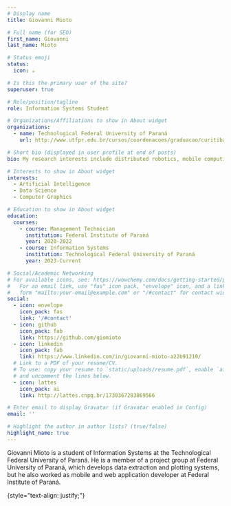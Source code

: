 ```yaml
---
# Display name
title: Giovanni Mioto

# Full name (for SEO)
first_name: Giovanni
last_name: Mioto

# Status emoji
status:
  icon: ☕️

# Is this the primary user of the site?
superuser: true

# Role/position/tagline
role: Information Systems Student

# Organizations/Affiliations to show in About widget
organizations:
  - name: Technological Federal University of Paraná
    url: http://www.utfpr.edu.br/cursos/coordenacoes/graduacao/curitiba/ct-sistemas-de-informacao

# Short bio (displayed in user profile at end of posts)
bio: My research interests include distributed robotics, mobile computing and programmable matter.

# Interests to show in About widget
interests:
  - Artificial Intelligence
  - Data Science
  - Computer Graphics

# Education to show in About widget
education:
  courses:
    - course: Management Technician
      institution: Federal Institute of Paraná
      year: 2020-2022
    - course: Information Systems
      institution: Technological Federal University of Paraná
      year: 2023-Current

# Social/Academic Networking
# For available icons, see: https://wowchemy.com/docs/getting-started/page-builder/#icons
#   For an email link, use "fas" icon pack, "envelope" icon, and a link in the
#   form "mailto:your-email@example.com" or "/#contact" for contact widget.
social:
  - icon: envelope
    icon_pack: fas
    link: '/#contact'
  - icon: github
    icon_pack: fab
    link: https://github.com/giomioto
  - icon: linkedin
    icon_pack: fab
    link: https://www.linkedin.com/in/giovanni-mioto-a22b91210/
  # Link to a PDF of your resume/CV.
  # To use: copy your resume to `static/uploads/resume.pdf`, enable `ai` icons in `params.yaml`,
  # and uncomment the lines below.
  - icon: lattes
    icon_pack: ai
    link: http://lattes.cnpq.br/1730367283869566

# Enter email to display Gravatar (if Gravatar enabled in Config)
email: ''

# Highlight the author in author lists? (true/false)
highlight_name: true
---
```


Giovanni Mioto is a student of Information Systems at the Technological Federal University of Paraná. He is a member of a project group at Federal University of Paraná, which develops data extraction and plotting systems, but he also worked as mobile and web application developer at Federal Institute of Paraná.

{style="text-align: justify;"}
